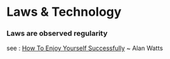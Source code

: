 # Laws & Technology

### Laws are observed regularity

see : [How To Enjoy Yourself Successfully](https://www.youtube.com/watch?v=8aUkulXLZ3Q) ~ Alan Watts


